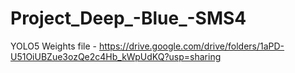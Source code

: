 # Project_Deep_-Blue_-SMS4
YOLO5 Weights file - https://drive.google.com/drive/folders/1aPD-U51OiUBZue3ozQe2c4Hb_kWpUdKQ?usp=sharing
